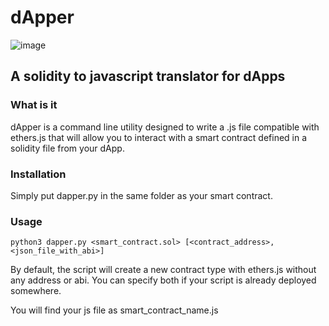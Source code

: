 # dApper

![image](https://user-images.githubusercontent.com/67682496/210121799-c1f9c820-bbde-420e-8bf8-8b9bdb5f6105.png)


## A solidity to javascript translator for dApps

### What is it

dApper is a command line utility designed to write a .js file compatible with ethers.js that will allow you to interact with a smart contract defined in a solidity file from your dApp.

### Installation

Simply put dapper.py in the same folder as your smart contract.

### Usage

    python3 dapper.py <smart_contract.sol> [<contract_address>, <json_file_with_abi>]

By default, the script will create a new contract type with ethers.js without any address or abi. You can specify both if your script is already deployed somewhere.

You will find your js file as smart_contract_name.js
